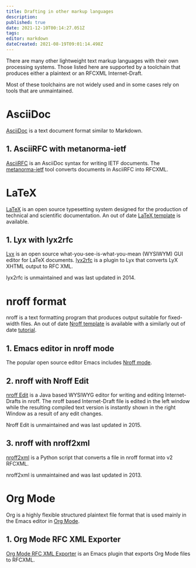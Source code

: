 ```yaml
---
title: Drafting in other markup languages
description: 
published: true
date: 2021-12-10T00:14:27.051Z
tags: 
editor: markdown
dateCreated: 2021-08-19T09:01:14.498Z
---
```


There are many other lightweight text markup languages with their own processing systems. Those listed here are supported by a toolchain that produces either a plaintext or an RFCXML Internet-Draft.

Most of these toolchains are not widely used and in some cases rely on tools that are unmaintained. 

# AsciiDoc
[AsciiDoc](https://asciidoc.org) is a text document format similar to Markdown.

## 1. AsciiRFC with metanorma-ietf
[AsciiRFC](https://datatracker.ietf.org/doc/html/draft-ribose-asciirfc) is an AsciiDoc syntax for writing IETF documents.  The [metanorma-ietf](https://github.com/metanorma/metanorma-ietf) tool converts documents in AsciiRFC into RFCXML.  

# LaTeX
[LaTeX](https://www.latex-project.org) is an open source typesetting system designed for the production of technical and scientific documentation. An out of date [LaTeX template](https://www.rfc-editor.org/materials/2-latex.template.txt) is available.

## 1. Lyx with lyx2rfc
[Lyx](https://www.lyx.org) is an open source what-you-see-is-what-you-mean (WYSIWYM) GUI editor for LaTeX documents. [lyx2rfc](https://github.com/nicowilliams/lyx2rfc) is a plugin to Lyx that converts LyX XHTML output to RFC XML.

lyx2rfc is unmaintained and was last updated in 2014.

# nroff format
nroff is a text formatting program that produces output suitable for fixed-width files. An out of date [Nroff template](https://www.rfc-editor.org/materials/3-nroff.template) is available with a similarly out of date [tutorial](https://www.rfc-editor.org/materials/nroff.html).
  
## 1. Emacs editor in nroff mode
The popular open source editor Emacs includes [Nroff mode](https://www.gnu.org/software/emacs/manual/html_node/emacs/Nroff-Mode.html).

## 2. nroff with Nroff Edit
[nroff Edit](https://aaa-sec.com/nroffedit/) is a Java based WYSIWYG editor for writing and editing Internet-Drafts in nroff. The nroff based Internet-Draft file is edited in the left window while the resulting compiled text version is instantly shown in the right Window as a result of any edit changes.

Nroff Edit is unmaintained and was last updated in 2015.

## 3. nroff with nroff2xml
[nroff2xml](https://github.com/tomaszmrugalski/nroff2xml) is a Python script that converts a file in nroff format into v2 RFCXML.  

nroff2xml is unmaintained and was last updated in 2013.

# Org Mode
Org is a highly flexible structured plaintext file format that is used mainly in the Emacs editor in [Org Mode](https://orgmode.org).

## 1. Org Mode RFC XML Exporter
[Org Mode RFC XML Exporter](https://github.com/choppsv1/org-rfc-export) is an Emacs plugin that exports Org Mode files to RFCXML.



